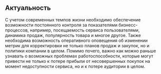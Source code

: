## Актуальность  

С учетом современных темпов жизни необходимо обеспечение возможности постоянного контроля за показателями бизнесс-процессов, например, посещаемость сервиса пользователями, динамика продаж, популярность товара и многое другое. Также необходима возможность оперативного оповещения об изменении метрик для корректировки не только планов продаж и закупок, но и политики компании в целом. Помимо почего, важно как можно раньше узнавать о возможных проблемах работоспособности, которые могут привести не только к потере прибыли от несовершенных покупок на момент недоступности сервиса, но и к потере аудитории в целом.
